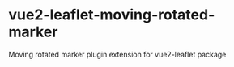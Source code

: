# vue2-leaflet-moving-rotated-marker
Moving rotated marker plugin extension for vue2-leaflet package

